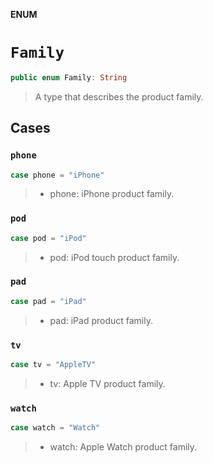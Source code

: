**ENUM**

# `Family`

```swift
public enum Family: String
```

> A type that describes the product family.

## Cases
### `phone`

```swift
case phone = "iPhone"
```

> - phone: iPhone product family.

### `pod`

```swift
case pod = "iPod"
```

> - pod: iPod touch product family.

### `pad`

```swift
case pad = "iPad"
```

> - pad: iPad product family.

### `tv`

```swift
case tv = "AppleTV"
```

> - tv: Apple TV product family.

### `watch`

```swift
case watch = "Watch"
```

> - watch: Apple Watch product family.

